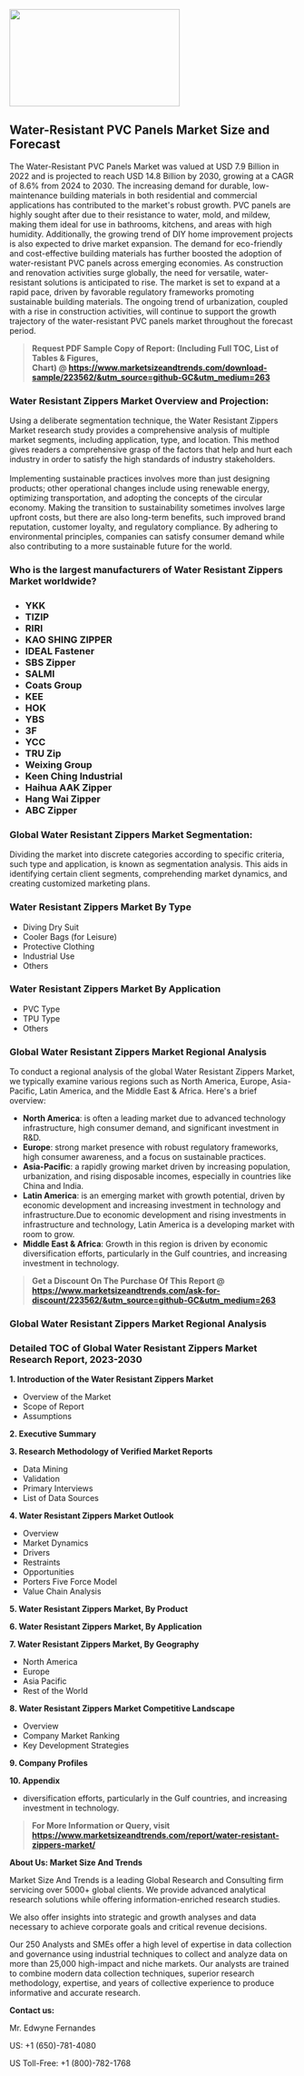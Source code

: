 <p><img class="alignnone size-medium wp-image-20088" src="https://ffe5etoiles.com/wp-content/uploads/2024/12/MST1-300x171.png" alt="" width="300" height="171" /></p><h2>Water-Resistant PVC Panels Market Size and Forecast</h2><p>The Water-Resistant PVC Panels Market was valued at USD 7.9 Billion in 2022 and is projected to reach USD 14.8 Billion by 2030, growing at a CAGR of 8.6% from 2024 to 2030. The increasing demand for durable, low-maintenance building materials in both residential and commercial applications has contributed to the market's robust growth. PVC panels are highly sought after due to their resistance to water, mold, and mildew, making them ideal for use in bathrooms, kitchens, and areas with high humidity. Additionally, the growing trend of DIY home improvement projects is also expected to drive market expansion. The demand for eco-friendly and cost-effective building materials has further boosted the adoption of water-resistant PVC panels across emerging economies. As construction and renovation activities surge globally, the need for versatile, water-resistant solutions is anticipated to rise. The market is set to expand at a rapid pace, driven by favorable regulatory frameworks promoting sustainable building materials. The ongoing trend of urbanization, coupled with a rise in construction activities, will continue to support the growth trajectory of the water-resistant PVC panels market throughout the forecast period.</p></p><blockquote id="" class=""><strong>Request PDF Sample Copy of Report: (Including Full TOC, List of Tables &amp; Figures, Chart)&nbsp;@&nbsp;<strong><a href="https://www.marketsizeandtrends.com/download-sample/223562/&utm_source=github-GC&utm_medium=263" target="_blank">https://www.marketsizeandtrends.com/download-sample/223562/&utm_source=github-GC&utm_medium=263</a></strong></strong></blockquote><h3 id="" class="">Water Resistant Zippers Market&nbsp;Overview and Projection:</h3><p id="" class="">Using a deliberate segmentation technique, the Water Resistant Zippers Market research study provides a comprehensive analysis of multiple market segments, including application, type, and location. This method gives readers a comprehensive grasp of the factors that help and hurt each industry in order to satisfy the high standards of industry stakeholders. <br /> <br />Implementing sustainable practices involves more than just designing products; other operational changes include using renewable energy, optimizing transportation, and adopting the concepts of the circular economy. Making the transition to sustainability sometimes involves large upfront costs, but there are also long-term benefits, such improved brand reputation, customer loyalty, and regulatory compliance. By adhering to environmental principles, companies can satisfy consumer demand while also contributing to a more sustainable future for the world.</p><h3 id="" class="">Who is the largest manufacturers of&nbsp;Water Resistant Zippers Market worldwide?</h3><h3 class=""><p><ul><li>YKK </li><li> TIZIP </li><li> RIRI </li><li> KAO SHING ZIPPER </li><li> IDEAL Fastener </li><li> SBS Zipper </li><li> SALMI </li><li> Coats Group </li><li> KEE </li><li> HOK </li><li> YBS </li><li> 3F </li><li> YCC </li><li> TRU Zip </li><li> Weixing Group </li><li> Keen Ching Industrial </li><li> Haihua AAK Zipper </li><li> Hang Wai Zipper </li><li> ABC Zipper</li></ul></p></h3><h3 id="" class="">Global&nbsp;Water Resistant Zippers Market Segmentation:</h3><p id="" class="">Dividing the market into discrete categories according to specific criteria, such type and application, is known as segmentation analysis. This aids in identifying certain client segments, comprehending market dynamics, and creating customized marketing plans.</p><h3 id="" class="">Water Resistant Zippers Market&nbsp;By Type</h3><p><p><ul><li>Diving Dry Suit</li><li> Cooler Bags (for Leisure)</li><li> Protective Clothing</li><li> Industrial Use</li><li> Others</p></li></ul></p></p><h3 id="" class="">Water Resistant Zippers Market&nbsp;By Application</h3><p class=""><p><ul><li>PVC Type</li><li> TPU Type</li><li> Others</li></ul></p></p><h3 id="" class="">Global Water Resistant Zippers Market Regional Analysis</h3><p id="" class="">To conduct a regional analysis of the global Water Resistant Zippers Market, we typically examine various regions such as North America, Europe, Asia-Pacific, Latin America, and the Middle East &amp; Africa. Here's a brief overview:</p><ul><li><strong>North America</strong>: is often a leading market due to advanced technology infrastructure, high consumer demand, and significant investment in R&amp;D.</li><li><strong>Europe</strong>: strong market presence with robust regulatory frameworks, high consumer awareness, and a focus on sustainable practices.</li><li><strong>Asia-Pacific</strong>: a rapidly growing market driven by increasing population, urbanization, and rising disposable incomes, especially in countries like China and India.</li><li><strong>Latin America</strong>: is an emerging market with growth potential, driven by economic development and increasing investment in technology and infrastructure.Due to economic development and rising investments in infrastructure and technology, Latin America is a developing market with room to grow.</li><li><strong>Middle East &amp; Africa</strong>: Growth in this region is driven by economic diversification efforts, particularly in the Gulf countries, and increasing investment in technology.</li></ul><blockquote id="" class=""><strong>Get a Discount On The Purchase Of This Report @ <strong><a href="https://www.marketsizeandtrends.com/ask-for-discount/223562/&utm_source=github-GC&utm_medium=263" target="_blank">https://www.marketsizeandtrends.com/ask-for-discount/223562/&utm_source=github-GC&utm_medium=263</a></strong></strong></blockquote><h3 id="" class="">Global Water Resistant Zippers Market Regional Analysis</h3><h3 id="" class="">Detailed TOC of Global Water Resistant Zippers Market Research Report, 2023-2030</h3><p id="" class=""><strong>1. Introduction of the Water Resistant Zippers Market</strong></p><ul><li>Overview of the Market</li><li>Scope of Report</li><li>Assumptions</li></ul><p id="" class=""><strong>2. Executive Summary</strong></p><p id="" class=""><strong>3. Research Methodology of Verified Market Reports</strong></p><ul><li>Data Mining</li><li>Validation</li><li>Primary Interviews</li><li>List of Data Sources</li></ul><p id="" class=""><strong>4. Water Resistant Zippers Market Outlook</strong></p><ul><li>Overview</li><li>Market Dynamics</li><li>Drivers</li><li>Restraints</li><li>Opportunities</li><li>Porters Five Force Model</li><li>Value Chain Analysis</li></ul><p id="" class=""><strong>5. Water Resistant Zippers Market, By Product</strong></p><p id="" class=""><strong>6. Water Resistant Zippers Market, By Application</strong></p><p id="" class=""><strong>7. Water Resistant Zippers Market, By Geography</strong></p><ul><li>North America</li><li>Europe</li><li>Asia Pacific</li><li>Rest of the World</li></ul><p id="" class=""><strong>8. Water Resistant Zippers Market Competitive Landscape</strong></p><ul><li>Overview</li><li>Company Market Ranking</li><li>Key Development Strategies</li></ul><p id="" class=""><strong>9. Company Profiles</strong></p><p id="" class=""><strong>10. Appendix</strong></p><ul><li>diversification efforts, particularly in the Gulf countries, and increasing investment in technology.</li></ul><blockquote id="" class=""><strong>For More Information or Query, visit <strong><strong><a href="https://www.marketsizeandtrends.com/report/water-resistant-zippers-market/" target="_blank">https://www.marketsizeandtrends.com/report/water-resistant-zippers-market/</a></strong></strong></strong></blockquote><p id="" class=""><strong>About Us: Market Size And Trends</strong></p><p id="" class="">Market Size And Trends is a leading Global Research and Consulting firm servicing over 5000+ global clients. We provide advanced analytical research solutions while offering information-enriched research studies.</p><p id="" class="">We also offer insights into strategic and growth analyses and data necessary to achieve corporate goals and critical revenue decisions.</p><p id="" class="">Our 250 Analysts and SMEs offer a high level of expertise in data collection and governance using industrial techniques to collect and analyze data on more than 25,000 high-impact and niche markets. Our analysts are trained to combine modern data collection techniques, superior research methodology, expertise, and years of collective experience to produce informative and accurate research.</p><p id="" class=""><strong>Contact us:</strong></p><p id="" class="">Mr. Edwyne Fernandes</p><p id="" class="">US: +1 (650)-781-4080</p><p id="" class="">US Toll-Free: +1 (800)-782-1768</p>
